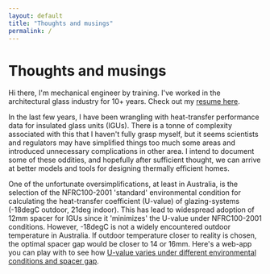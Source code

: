 ```yaml
---
layout: default
title: "Thoughts and musings"
permalink: /
---
```


# Thoughts and musings

Hi there, I'm mechanical engineer by training. I've worked in the architectural glass industry for 10+ years. Check out my [resume here](./resume).

In the last few years, I have been wrangling with heat-transfer performance data for insulated glass units (IGUs). There is a tonne of complexity associated with this that I haven't fully grasp myself, but it seems scientists and regulators may have simplified things too much some areas and introduced unnecessary complications in other area. I intend to document some of these oddities, and hopefully after sufficient thought, we can arrive at better models and tools for designing thermally efficient homes.

One of the unfortunate oversimplifications, at least in Australia, is the selection of the NFRC100-2001 'standard' environmental condition for calculating the heat-transfer coefficient (U-value) of glazing-systems (-18degC outdoor, 21deg indoor). This has lead to widespread adoption of 12mm spacer for IGUs since it 'minimizes' the U-value under NFRC100-2001 conditions. However, -18degC is not a widely encountered outdoor temperature in Australia. If outdoor temperature closer to reality is chosen, the optimal spacer gap would be closer to 14 or 16mm. Here's a web-app you can play with to see how [U-value varies under different environmental conditions and spacer gap](./igu_env_condition).